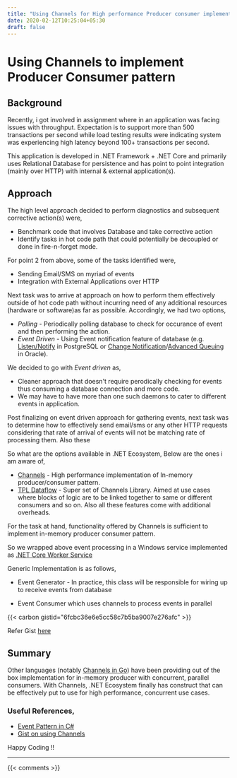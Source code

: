 ```yaml
---
title: "Using Channels for High performance Producer consumer implementation"
date: 2020-02-12T10:25:04+05:30
draft: false
---
```


# Using Channels to implement Producer Consumer pattern

## Background
Recently, i got involved in assignment where in  an application was facing issues with throughput. Expectation is to support more than 500 transactions per second while load testing results were indicating system was experiencing high latency beyond 100+ transactions per second.

This application is developed in .NET Framework + .NET Core and primarily uses Relational Database for persistence and has point to point integration (mainly over HTTP) with internal & external application(s).

## Approach

The high level approach decided to perform diagnostics and subsequent corrective action(s) were,

* Benchmark code that involves Database and take corrective action
* Identify tasks in hot code path that could potentially be decoupled or done in fire-n-forget mode.

For point 2 from above, some of the tasks identified were,

- Sending Email/SMS on myriad of events
- Integration with External Applications over HTTP

Next task was to arrive at approach on how to perform them effectively outside of hot code path without incurring need of any additional resources (hardware or software)as far as possible. Accordingly, we had two options,

* _Polling_ - Periodically polling database to check for occurance of event and then performing the action.
* _Event Driven_ - Using Event notification feature of database (e.g. [Listen/Notify](https://www.postgresql.org/docs/current/sql-notify.html) in PostgreSQL or [Change Notification](https://docs.oracle.com/cd/B28359_01/appdev.111/b28424/adfns_cqn.htm)/[Advanced Queuing](https://www.oracle.com/database/technologies/advanced-queuing.html) in Oracle).

We decided to go with _Event driven_ as, 

* Cleaner approach that doesn't require perodically checking for events thus consuming a database connection and more code.
* We may have to have more than one such daemons to cater to different events in application.

Post finalizing on event driven approach for gathering events, next task was to determine how to effectively send email/sms or any other HTTP requests considering that rate of arrival of events will not be matching rate of processing them. Also these 

So what are the options available in .NET Ecosystem, Below are the ones i am aware of, 

* [Channels](https://devblogs.microsoft.com/dotnet/an-introduction-to-system-threading-channels/) - High performance implementation of In-memory producer/consumer pattern.
* [TPL Dataflow](https://docs.microsoft.com/en-us/dotnet/standard/parallel-programming/dataflow-task-parallel-library) - Super set of Channels Library. Aimed at use cases where blocks of logic are to be linked together to same or different consumers and so on. Also all these features come with additional overheads. 

For the task at hand, functionality offered by Channels is sufficient to implement in-memory producer consumer pattern. 

So we wrapped above event processing in a Windows service implemented as [.NET Core Worker
Service](https://docs.microsoft.com/en-us/aspnet/core/fundamentals/host/hosted-services?view=aspnetcore-3.1&tabs=visual-studio)

Generic Implementation is as follows, 

- Event Generator - In practice, this class will be responsible for wiring up to receive events from database 

- Event Consumer which uses channels to process events in parallel

{{< carbon gistid="6fcbc36e6e5cc58c7b5ba9007e276afc"  >}}

Refer Gist [here](https://gist.github.com/sachinsu/6fcbc36e6e5cc58c7b5ba9007e276afc)

## Summary 
Other languages (notably [Channels in Go](https://tour.golang.org/concurrency/2)) have been providing out of the box implementation for in-memory producer with concurrent, parallel consumers. With Channels, .NET Ecosystem finally has construct that can be effectively put to use for high performance, concurrent use cases.


### Useful References,
- [Event Pattern in C#](https://docs.microsoft.com/en-us/dotnet/csharp/event-pattern#defining-and-raising-field-like-events)
- [Gist on using Channels](https://gist.github.com/AlgorithmsAreCool/b0960ce8a3400305e43fe8ffdf89b32c)

Happy Coding !!

---

{{< comments >}}